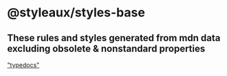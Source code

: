 # @styleaux/styles-base

## These rules and styles generated from mdn data excluding obsolete & nonstandard properties
["typedocs"](docs/README.md)
